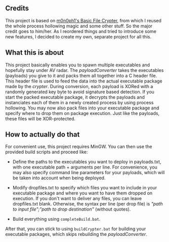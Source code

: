 ## Credits

This project is based on [m0n0ph1's Basic File Crypter](https://github.com/m0n0ph1/Basic-File-Crypter), from which I reused the whole process hollowing magic and some other stuff. So the major credit goes to him/her.
As I reordered things and tried to introduce some new features, I decided to create my own, separate project for all this.

## What this is about

This project basically enables you to spawn multiple executables and hopefully stay under AV radar. The *payloadConverter* takes the executables (payloads) you give to it and packs them all together into a C header file. This header file is used to feed the data into the actual executable package made by the *crypter*. During conversion, each payload is XORed
with a randomly generated key byte to avoid signature based detection. If you start the packed executable package, it decrypts the payloads and instanciates each of them in a newly created process by using process hollowing.
You may now also pack files into your executable package and specify where to drop them on package execution. Just like the payloads, these files will be XOR-protected.

## How to actually do that

For convenient use, this project requires MinGW. You can then use the provided build scripts and proceed like:

* Define the paths to the executables you want to deploy in payloads.txt, with one executable path + arguments per line. For convenience, you may also specify command line parameters for your payloads, which will be taken into account when being deployed. 

* Modify dropfiles.txt to specify which files you want to include in your executable package and where you want to have them dropped on execution. If you don't want to deliver any files, you can leave dropfiles.txt blank. Otherwise, the syntax per line (per drop file) is *"path to input file";"path to drop destination"* (without quotes).

* Build everything using `completeBuild.bat`.

After that, you can stick to using `buildCrypter.bat` for building your executable packages, which skips rebuilding the *payloadConverter*.
